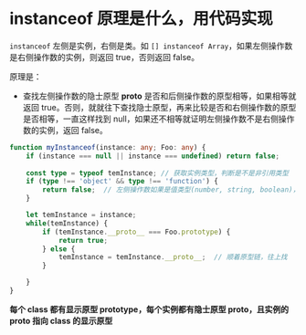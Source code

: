 # instanceof 原理是什么，用代码实现

`instanceof` 左侧是实例，右侧是类。如 `[] instanceof Array`，如果左侧操作数是右侧操作数的实例，则返回 true，否则返回 false。

原理是：

- 查找左侧操作数的隐士原型 __proto__ 是否和后侧操作数的原型相等，如果相等就返回 true。否则，就就往下查找隐士原型，再来比较是否和右侧操作数的原型是否相等，一直这样找到 null，如果还不相等就证明左侧操作数不是右侧操作数的实例，返回 false。

```typescript
function myInstanceof(instance: any; Foo: any) {
    if (instance === null || instance === undefined) return false;
    
    const type = typeof temInstance; // 获取实例类型，判断是不是非引用类型
    if (type !== 'object' && type !== 'function') {
        return false;  // 左侧操作数如果是值类型(number, string, boolean)，就不是右侧操作数的实例
    }

    let temInstance = instance;
    while(temInstance) {
        if (temInstance.__proto__ === Foo.prototype) {
            return true;
        } else {
            temInstance = temInstance.__proto__;  // 顺着原型链，往上找
        }

    }
}

```

**每个 class 都有显示原型 prototype，每个实例都有隐士原型 __proto__，且实例的 __proto__ 指向 class 的显示原型**

